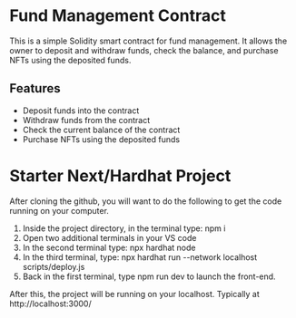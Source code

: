 # Fund Management Contract

This is a simple Solidity smart contract for fund management. It allows the owner to deposit and withdraw funds, check the balance, and purchase NFTs using the deposited funds.

## Features

- Deposit funds into the contract
- Withdraw funds from the contract
- Check the current balance of the contract
- Purchase NFTs using the deposited funds

# Starter Next/Hardhat Project

After cloning the github, you will want to do the following to get the code running on your computer.

1. Inside the project directory, in the terminal type: npm i
2. Open two additional terminals in your VS code
3. In the second terminal type: npx hardhat node
4. In the third terminal, type: npx hardhat run --network localhost scripts/deploy.js
5. Back in the first terminal, type npm run dev to launch the front-end.

After this, the project will be running on your localhost.
Typically at http://localhost:3000/
